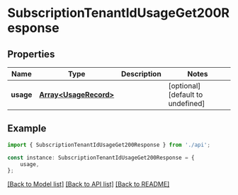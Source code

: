 # SubscriptionTenantIdUsageGet200Response


## Properties

Name | Type | Description | Notes
------------ | ------------- | ------------- | -------------
**usage** | [**Array&lt;UsageRecord&gt;**](UsageRecord.md) |  | [optional] [default to undefined]

## Example

```typescript
import { SubscriptionTenantIdUsageGet200Response } from './api';

const instance: SubscriptionTenantIdUsageGet200Response = {
    usage,
};
```

[[Back to Model list]](../README.md#documentation-for-models) [[Back to API list]](../README.md#documentation-for-api-endpoints) [[Back to README]](../README.md)
